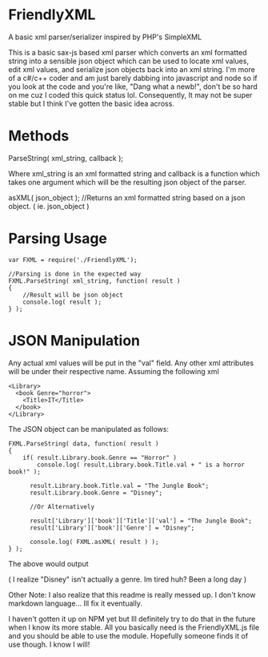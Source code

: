 # FriendlyXML
A basic xml parser/serializer inspired by PHP's SimpleXML

This is a basic sax-js based xml parser which converts an xml formatted string into a sensible json object which can be used to locate xml values, edit xml values, and serialize json objects back into an xml string. I'm more of a c#/c++ coder and am just barely dabbing into javascript and node so if you look at the code and you're like, "Dang what a newb!", don't be so hard on me cuz I coded this quick status lol. Consequently, It may not be super stable but I think I've gotten the basic idea across.

# Methods

ParseString( xml_string, callback );

Where xml_string is an xml formatted string and callback is a function 
which takes one argument which will be the resulting json object of the parser.
	
asXML( json_object ); //Returns an xml formatted string based on a json object. ( ie. json_object )

# Parsing Usage
	var FXML = require('./FriendlyXML');

	//Parsing is done in the expected way
	FXML.ParseString( xml_string, function( result )
	{
		//Result will be json object
		console.log( result );
	} );

# JSON Manipulation

Any actual xml values will be put in the "val" field. Any other xml attributes will be under their respective name.
Assuming the following xml

	<Library>
	  <book Genre="horror">
		<Title>IT</Title>
	  </book>
	</Library>

The JSON object can be manipulated as follows:

	FXML.ParseString( data, function( result )
	{
		if( result.Library.book.Genre == "Horror" )
			console.log( result.Library.book.Title.val + " is a horror book!" );
			
		  result.Library.book.Title.val = "The Jungle Book";
		  result.Library.book.Genre = "Disney";
		  
		  //Or Alternatively
		  
		  result['Library']['book']['Title']['val'] = "The Jungle Book";
		  result['Library']['book']['Genre'] = "Disney";
		  
		  console.log( FXML.asXML( result ) );
	} );

The above would output
	<Library>
	  <book Genre="Disney">
		<Title>The Jungle Book</Title>
	  </book>
	</Library>

( I realize "Disney" isn't actually a genre. Im tired huh? Been a long day )

Other Note: I also realize that this readme is really messed up. I don't know markdown language...
Ill fix it eventually. 

I haven't gotten it up on NPM yet but Ill definitely try to do that in the future when I know its
more stable. All you basically need is the FriendlyXML.js file and you should be able to use the module.
Hopefully someone finds it of use though. I know I will!
